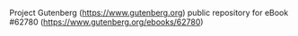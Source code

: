 Project Gutenberg (https://www.gutenberg.org) public repository for
eBook #62780 (https://www.gutenberg.org/ebooks/62780)
